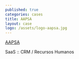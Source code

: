 ```yaml
---
published: true
categories: cases
title: AAPSA
layout: case
logo: /assets/logo-aapsa.jpg
---
```


[AAPSA](http://www.aapsa.com.br)

SaaS :: CRM / Recursos Humanos
